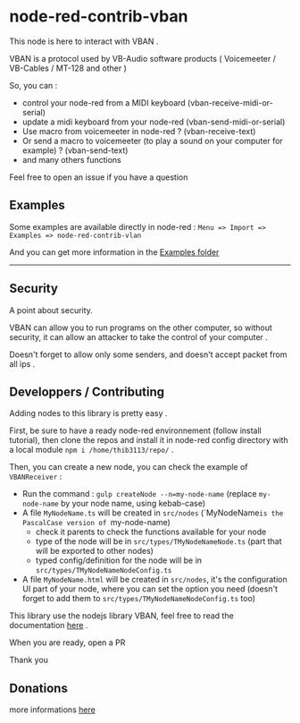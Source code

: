 # node-red-contrib-vban

This node is here to interact with VBAN .

VBAN is a protocol used by VB-Audio software products ( Voicemeeter / VB-Cables / MT-128 and other )

So, you can :
 * control your node-red from a MIDI keyboard (vban-receive-midi-or-serial)
 * update a midi keyboard from your node-red (vban-send-midi-or-serial)
 * Use macro from voicemeeter in node-red ? (vban-receive-text)
 * Or send a macro to voicemeeter (to play a sound on your computer for example) ? (vban-send-text)
 * and many others functions

Feel free to open an issue if you have a question

## Examples

Some examples are available directly in node-red : `Menu => Import => Examples => node-red-contrib-vlan`

And you can get more information in the [Examples folder](https://github.com/thib3113/node-red-contrib-vban/tree/main/examples)

---

## Security
A point about security.

VBAN can allow you to run programs on the other computer, so without security, it can allow an attacker to take the control of your computer .

Doesn't forget to allow only some senders, and doesn't accept packet from all ips .

## Developpers / Contributing
Adding nodes to this library is pretty easy .

First, be sure to have a ready node-red environnement (follow install tutorial), then clone the repos and install it in node-red config directory with a local module `npm i /home/thib3113/repo/` .

Then, you can create a new node, you can check the example of `VBANReceiver` :
* Run the command : `gulp createNode --n=my-node-name` (replace `my-node-name` by your node name, using kebab-case)
* A file `MyNodeName.ts` will be created in `src/nodes` (`MyNodeName``is the PascalCase version of ``my-node-name)
    * check it parents to check the functions available for your node
    * type of the node will be in `src/types/TMyNodeNameNode.ts` (part that will be exported to other nodes)
    * typed config/definition for the node will be in `src/types/TMyNodeNameNodeConfig.ts`
* A file `MyNodeName.html` will be created in `src/nodes`, it's the configuration UI part of your node, where you can set the option you need (doesn't forget to add them to `src/types/TMyNodeNameNodeConfig.ts` too)

This library use the nodejs library VBAN, feel free to read the documentation [here](https://thib3113.github.io/vban/) .

When you are ready, open a PR

Thank you

## Donations
more informations [here](https://github.com/thib3113/vban#donations)
